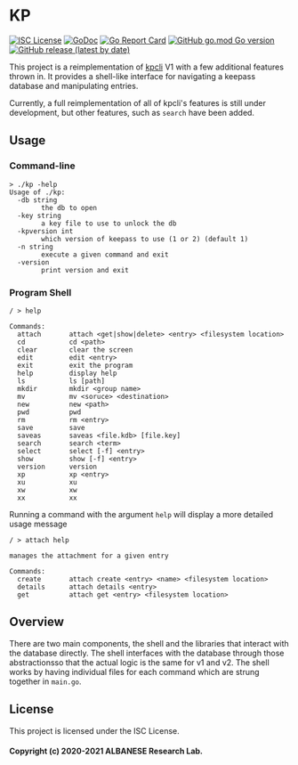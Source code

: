 # KP
[![ISC License](http://img.shields.io/badge/license-ISC-blue.svg)](https://github.com/pedroalbanese/kp/blob/master/LICENSE.md) 
[![GoDoc](https://godoc.org/github.com/pedroalbanese/kp?status.png)](http://godoc.org/github.com/pedroalbanese/kp)
[![Go Report Card](https://goreportcard.com/badge/github.com/pedroalbanese/kp)](https://goreportcard.com/report/github.com/pedroalbanese/kp)
[![GitHub go.mod Go version](https://img.shields.io/github/go-mod/go-version/pedroalbanese/kp)](https://golang.org)
[![GitHub release (latest by date)](https://img.shields.io/github/v/release/pedroalbanese/kp)](https://github.com/pedroalbanese/kp/releases)

This project is a reimplementation of [kpcli](http://kpcli.sourceforge.net/) V1 with a few additional features thrown in.  It provides a shell-like interface for navigating a keepass database and manipulating entries.

Currently, a full reimplementation of all of kpcli's features is still under development, but other features, such as `search` have been added.
## Usage

### Command-line
```
> ./kp -help
Usage of ./kp:
  -db string
        the db to open
  -key string
        a key file to use to unlock the db
  -kpversion int
        which version of keepass to use (1 or 2) (default 1)
  -n string
        execute a given command and exit
  -version
        print version and exit
```

### Program Shell
```
/ > help

Commands:
  attach       attach <get|show|delete> <entry> <filesystem location>
  cd           cd <path>
  clear        clear the screen
  edit         edit <entry>
  exit         exit the program
  help         display help
  ls           ls [path]
  mkdir        mkdir <group name>
  mv           mv <soruce> <destination>
  new          new <path>
  pwd          pwd
  rm           rm <entry>
  save         save
  saveas       saveas <file.kdb> [file.key]
  search       search <term>
  select       select [-f] <entry>
  show         show [-f] <entry>
  version      version
  xp           xp <entry>
  xu           xu
  xw           xw
  xx           xx
```
Running a command with the argument `help` will display a more detailed usage message
```
/ > attach help

manages the attachment for a given entry

Commands:
  create       attach create <entry> <name> <filesystem location>
  details      attach details <entry>
  get          attach get <entry> <filesystem location>
```

## Overview
There are two main components, the shell and the libraries that interact with the database directly.  The shell interfaces with the database through those abstractionsso that the actual logic is the same for v1 and v2.  The shell works by having individual files for each command which are strung together in `main.go`.

## License

This project is licensed under the ISC License.
#### Copyright (c) 2020-2021 ALBANESE Research Lab.
